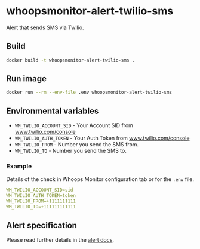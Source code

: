 # whoopsmonitor-alert-twilio-sms
Alert that sends SMS via Twilio.

## Build
```sh
docker build -t whoopsmonitor-alert-twilio-sms .
```

## Run image
```bash
docker run --rm --env-file .env whoopsmonitor-alert-twilio-sms
```

## Environmental variables
 - `WM_TWILIO_ACCOUNT_SID` - Your Account SID from www.twilio.com/console
 - `WM_TWILIO_AUTH_TOKEN` - Your Auth Token from www.twilio.com/console
 - `WM_TWILIO_FROM` - Number you send the SMS from.
 - `WM_TWILIO_TO` - Number you send the SMS to.

### Example
Details of the check in Whoops Monitor configuration tab or for the `.env` file.

```yaml
WM_TWILIO_ACCOUNT_SID=sid
WM_TWILIO_AUTH_TOKEN=token
WM_TWILIO_FROM=+1111111111
WM_TWILIO_TO=+111111111111
```

## Alert specification
Please read further details in the [alert docs](https://github.com/whoopsmonitor/whoopsmonitor/blob/master/docs/custom-alert.md).
